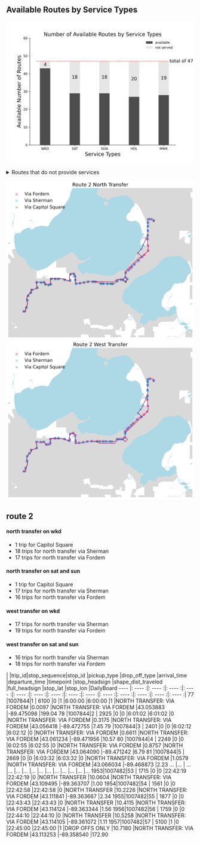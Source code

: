 ## Available Routes by Service Types

![](available_routes_by_service.jpg)

<details>
  <summary>Routes that do not provide services</summary>
  
  #### On weekdays
  
  - routes [59, 63, 68, 78] do not provide services
  
  #### On Saturdays
  
  - routes [10, 11, 12, 15, 23, 27, 33, 39, 44, 48, 49, 52, 55, 70, 72, 73, 75, 84] do not provide services
  
  On Sundays

  - routes [10, 11, 12, 15, 23, 27, 33, 39, 44, 48, 49, 52, 55, 70, 72, 73, 75, 84] do not provide services

  On holidays

  - routes [10, 11, 12, 15, 23, 27, 33, 39, 44, 48, 49, 52, 55, 70, 72, 73, 75, 78, 81, 82] do not provide services

  On modified weekdays

  - routes [10, 11, 12, 15, 23, 27, 33, 39, 44, 48, 49, 52, 70, 72, 73, 80, 81, 82, 84] do not provide services
</details>


![](route2_north_transfer.png)
![](route2_west_transfer.png)

## route 2

#### north transfer on wkd
- 1  trip  for Capitol Square
- 18 trips for north transfer via Sherman
- 17 trips for north transfer via Fordem

#### north transfer on sat and sun
- 1  trip  for Capitol Square
- 17 trips for north transfer via Sherman
- 16 trips for north transfer via Fordem

#### west transfer on wkd
- 17 trips for north transfer via Sherman
- 19 trips for north transfer via Fordem

#### west transfer on sat and sun
- 16 trips for north transfer via Sherman
- 18 trips for north transfer via Fordem

|	|trip_id|stop_sequence|stop_id	|pickup_type	|drop_off_type	|arrival_time	|departure_time	|timepoint	|stop_headsign	            |shape_dist_traveled	|full_headsign	            |stop_lat	|stop_lon	|DailyBoard
---- |: ---- :|: ---- :|: ---- :|: ---- :|: ---- :|: ---- :|: ---- :|: ---- :|: ---- :|: ---- :|: ---- :|: ---- :|: ---- :|: ---- :|
77	|1007844|1	          | 6100	|0	            |1	            |6:00:00	    |6:00:00	    |1	        |NORTH TRANSFER: VIA FORDEM	|0.0097	                |NORTH TRANSFER: VIA FORDEM	|43.053883	|-89.475098	|199.04
78	|1007844|2	          | 2925	|0	            |0	            |6:01:02	    |6:01:02	    |0	        |NORTH TRANSFER: VIA FORDEM	|0.3175	                |NORTH TRANSFER: VIA FORDEM	|43.056418	|-89.472755	|7.45
79	|1007844|3	          | 2401	|0	            |0	            |6:02:12	    |6:02:12	    |0	        |NORTH TRANSFER: VIA FORDEM	|0.6611	                |NORTH TRANSFER: VIA FORDEM	|43.061234	|-89.471956	|10.57
80	|1007844|4	          | 2249	|0	            |0	            |6:02:55	    |6:02:55	    |0	        |NORTH TRANSFER: VIA FORDEM	|0.8757	                |NORTH TRANSFER: VIA FORDEM	|43.064090	|-89.471242	|6.79
81	|1007844|5	          | 2669	|0	            |0	            |6:03:32	    |6:03:32	    |0	        |NORTH TRANSFER: VIA FORDEM	|1.0579	                |NORTH TRANSFER: VIA FORDEM	|43.066034	|-89.468873	|2.23
...	|...	              | ...	    |...	        |...	        |...            |...	        |...	    |...	                    |...	                |...	                    |...        |...	    |...
1953|1007482|53	          | 1715	|0	            |0	            |22:42:19	    |22:42:19	    |0	        |NORTH TRANSFER	            |10.0604	            |NORTH TRANSFER: VIA FORDEM	|43.109495	|-89.363707	|1.00
1954|1007482|54	          | 1561	|0	            |0	            |22:42:58	    |22:42:58	    |0	        |NORTH TRANSFER	            |10.2226	            |NORTH TRANSFER: VIA FORDEM	|43.111841	|-89.363667	|2.34
1955|1007482|55	          | 1877	|0	            |0	            |22:43:43	    |22:43:43	    |0	        |NORTH TRANSFER	            |10.4115	            |NORTH TRANSFER: VIA FORDEM	|43.114124	|-89.363344	|1.56
1956|1007482|56	          | 1759	|0	            |0	            |22:44:10	    |22:44:10	    |0	        |NORTH TRANSFER	            |10.5258	            |NORTH TRANSFER: VIA FORDEM	|43.114105	|-89.361072	|1.11
1957|1007482|57	          | 5100	|1	            |0	            |22:45:00	    |22:45:00	    |1	        |DROP OFFS ONLY	            |10.7180	            |NORTH TRANSFER: VIA FORDEM	|43.113253	|-89.358540	|172.90






